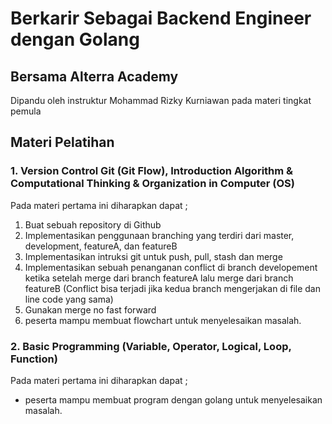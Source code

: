 # Berkarir Sebagai Backend Engineer dengan Golang
## Bersama Alterra Academy

Dipandu oleh instruktur Mohammad Rizky Kurniawan pada materi tingkat pemula

## Materi Pelatihan
### 1. Version Control Git (Git Flow), Introduction Algorithm & Computational Thinking & Organization in Computer (OS)
Pada materi pertama ini diharapkan dapat ;
  1. Buat sebuah repository di Github
  2. Implementasikan penggunaan branching yang terdiri dari master,
  development, featureA, dan featureB
  3. Implementasikan intruksi git untuk push, pull, stash dan merge
  4. Implementasikan sebuah penanganan conflict di branch developement ketika
  setelah merge dari branch featureA lalu merge dari branch featureB (Conflict
  bisa terjadi jika kedua branch mengerjakan di file dan line code yang sama)
  5. Gunakan merge no fast forward
  6. peserta mampu membuat flowchart untuk menyelesaikan masalah.

### 2. Basic Programming (Variable, Operator, Logical, Loop, Function)
Pada materi pertama ini diharapkan dapat ;
  - peserta mampu membuat program dengan golang untuk menyelesaikan masalah.
